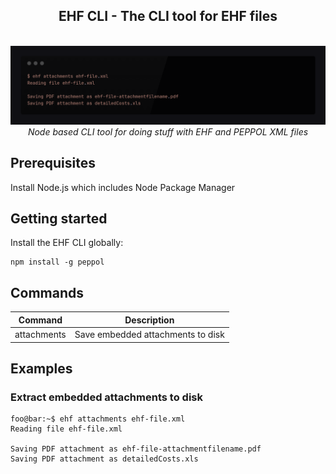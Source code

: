 <h2 align="center">EHF CLI - The CLI tool for EHF files</h2>
<p align="center">
  <br>
  <img src="assets/screenshot.png" alt="CLI screenshot"/>
  <br>
  <i>Node based CLI tool for doing stuff with EHF and PEPPOL XML files</i>
  <br>
</p>

## Prerequisites
Install Node.js which includes Node Package Manager

## Getting started
Install the EHF CLI globally:
```console
npm install -g peppol
```

## Commands
| Command | Description |
| ------- | ----------- |
| attachments | Save embedded attachments to disk |

## Examples
### Extract embedded attachments to disk
```console
foo@bar:~$ ehf attachments ehf-file.xml
Reading file ehf-file.xml

Saving PDF attachment as ehf-file-attachmentfilename.pdf
Saving PDF attachment as detailedCosts.xls
```